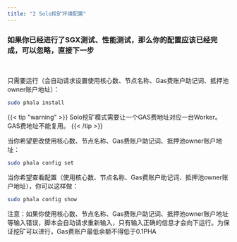 ```yaml
---
title: "2 Solo挖矿环境配置"
---
```


### 如果你已经进行了SGX测试、性能测试，那么你的配置应该已经完成，可以忽略，直接下一步
​

只需要运行（会自动请求设置使用核心数、节点名称、Gas费账户助记词、抵押池owner账户地址）：

```bash
sudo phala install
```
{{< tip "warning" >}}
Solo挖矿模式需要让一个GAS费地址对应一台Worker。GAS费地址不能复用。
{{< /tip >}}

当你希望更改使用核心数、节点名称、Gas费账户助记词、抵押池owner账户地址：

```bash
sudo phala config set
```

当你希望查看配置（使用核心数、节点名称、Gas费账户助记词、抵押池owner账户地址），你可以这样做：

```bash
sudo phala config show
```

注意：如果你使用核心数、节点名称、Gas费账户助记词、抵押池owner账户地址等输入错误，脚本会自动请求重新输入，只有输入正确的信息才会向下运行。为保证挖矿可以进行，Gas费账户最低余额不得低于0.1PHA
